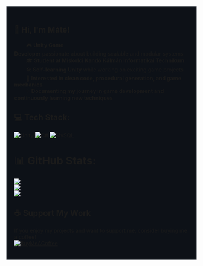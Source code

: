 <div style="background-color: #0D1117; padding: 20px; border: 1px solid #30363d;">

## 👋 Hi, I'm Máté!


&nbsp;&nbsp;&nbsp;&nbsp;&nbsp;&nbsp;&nbsp; 🎮 **Unity Game <br>Developer** passionate about building scalable and modular systems  
&nbsp;&nbsp;&nbsp;&nbsp;&nbsp;&nbsp;&nbsp; 🎓 **Student at Miskolci Kandó Kálmán Informatikai Technikum**  
&nbsp;&nbsp;&nbsp;&nbsp;&nbsp;&nbsp;&nbsp; 🛠️ **Self-learning Unity** while working on exciting game projects  
&nbsp;&nbsp;&nbsp;&nbsp;&nbsp;&nbsp;&nbsp; 🚀 **Interested in clean code, procedural generation, and game mechanics**  
&nbsp;&nbsp;&nbsp;&nbsp;&nbsp;&nbsp;&nbsp; 💡 **Documenting my journey in game development and continuously learning new techniques**  


## 💻 Tech Stack:

![Unity](https://img.shields.io/badge/unity-%23000000.svg?style=for-the-badge&logo=unity&logoColor=white) 
![C#](https://img.shields.io/badge/c%23-%23239120.svg?style=for-the-badge&logo=csharp&logoColor=white) 
![MySQL](https://img.shields.io/badge/mysql-4479A1.svg?style=for-the-badge&logo=mysql&logoColor=white)  

# 📊 GitHub Stats:

![](https://github-readme-stats.vercel.app/api?username=dongesz&theme=dark&hide_border=false&include_all_commits=false&count_private=false)<br/>
![](https://github-readme-streak-stats.herokuapp.com/?user=dongesz&theme=dark&hide_border=false)<br/>
![](https://github-readme-stats.vercel.app/api/top-langs/?username=dongesz&theme=dark&hide_border=false&include_all_commits=false&count_private=false&layout=compact)



## ☕ Support My Work

If you enjoy my projects and want to support me, consider buying me a coffee!  
[![BuyMeACoffee](https://img.shields.io/badge/Buy%20Me%20a%20Coffee-ffdd00?style=for-the-badge&logo=buy-me-a-coffee&logoColor=black)](https://buymeacoffee.com/majorosm_)  
</div>

